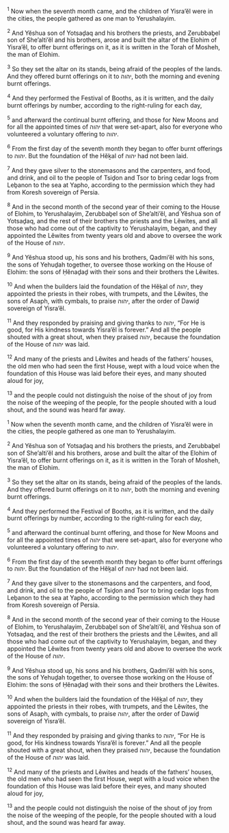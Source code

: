 <sup>1</sup> Now when the seventh month came, and the children of Yisra’ĕl were in the cities, the people gathered as one man to Yerushalayim.

<sup>2</sup> And Yĕshua son of Yotsaḏaq and his brothers the priests, and Zerubbaḇel son of She’alti’ĕl and his brothers, arose and built the altar of the Elohim of Yisra’ĕl, to offer burnt offerings on it, as it is written in the Torah of Mosheh, the man of Elohim.

<sup>3</sup> So they set the altar on its stands, being afraid of the peoples of the lands. And they offered burnt offerings on it to יהוה, both the morning and evening burnt offerings.

<sup>4</sup> And they performed the Festival of Booths, as it is written, and the daily burnt offerings by number, according to the right-ruling for each day,

<sup>5</sup> and afterward the continual burnt offering, and those for New Moons and for all the appointed times of יהוה that were set-apart, also for everyone who volunteered a voluntary offering to יהוה.

<sup>6</sup> From the first day of the seventh month they began to offer burnt offerings to יהוה. But the foundation of the Hĕḵal of יהוה had not been laid.

<sup>7</sup> And they gave silver to the stonemasons and the carpenters, and food, and drink, and oil to the people of Tsiḏon and Tsor to bring cedar logs from Leḇanon to the sea at Yapho, according to the permission which they had from Koresh sovereign of Persia.

<sup>8</sup> And in the second month of the second year of their coming to the House of Elohim, to Yerushalayim, Zerubbaḇel son of She’alti’ĕl, and Yĕshua son of Yotsaḏaq, and the rest of their brothers the priests and the Lĕwites, and all those who had come out of the captivity to Yerushalayim, began, and they appointed the Lĕwites from twenty years old and above to oversee the work of the House of יהוה.

<sup>9</sup> And Yĕshua stood up, his sons and his brothers, Qadmi’ĕl with his sons, the sons of Yehuḏah together, to oversee those working on the House of Elohim: the sons of Ḥĕnaḏaḏ with their sons and their brothers the Lĕwites.

<sup>10</sup> And when the builders laid the foundation of the Hĕḵal of יהוה, they appointed the priests in their robes, with trumpets, and the Lĕwites, the sons of Asaph, with cymbals, to praise יהוה, after the order of Dawiḏ sovereign of Yisra’ĕl.

<sup>11</sup> And they responded by praising and giving thanks to יהוה, “For He is good, for His kindness towards Yisra’ĕl is forever.” And all the people shouted with a great shout, when they praised יהוה, because the foundation of the House of יהוה was laid.

<sup>12</sup> And many of the priests and Lĕwites and heads of the fathers’ houses, the old men who had seen the first House, wept with a loud voice when the foundation of this House was laid before their eyes, and many shouted aloud for joy,

<sup>13</sup> and the people could not distinguish the noise of the shout of joy from the noise of the weeping of the people, for the people shouted with a loud shout, and the sound was heard far away.

<sup>1</sup> Now when the seventh month came, and the children of Yisra’ĕl were in the cities, the people gathered as one man to Yerushalayim.

<sup>2</sup> And Yĕshua son of Yotsaḏaq and his brothers the priests, and Zerubbaḇel son of She’alti’ĕl and his brothers, arose and built the altar of the Elohim of Yisra’ĕl, to offer burnt offerings on it, as it is written in the Torah of Mosheh, the man of Elohim.

<sup>3</sup> So they set the altar on its stands, being afraid of the peoples of the lands. And they offered burnt offerings on it to יהוה, both the morning and evening burnt offerings.

<sup>4</sup> And they performed the Festival of Booths, as it is written, and the daily burnt offerings by number, according to the right-ruling for each day,

<sup>5</sup> and afterward the continual burnt offering, and those for New Moons and for all the appointed times of יהוה that were set-apart, also for everyone who volunteered a voluntary offering to יהוה.

<sup>6</sup> From the first day of the seventh month they began to offer burnt offerings to יהוה. But the foundation of the Hĕḵal of יהוה had not been laid.

<sup>7</sup> And they gave silver to the stonemasons and the carpenters, and food, and drink, and oil to the people of Tsiḏon and Tsor to bring cedar logs from Leḇanon to the sea at Yapho, according to the permission which they had from Koresh sovereign of Persia.

<sup>8</sup> And in the second month of the second year of their coming to the House of Elohim, to Yerushalayim, Zerubbaḇel son of She’alti’ĕl, and Yĕshua son of Yotsaḏaq, and the rest of their brothers the priests and the Lĕwites, and all those who had come out of the captivity to Yerushalayim, began, and they appointed the Lĕwites from twenty years old and above to oversee the work of the House of יהוה.

<sup>9</sup> And Yĕshua stood up, his sons and his brothers, Qadmi’ĕl with his sons, the sons of Yehuḏah together, to oversee those working on the House of Elohim: the sons of Ḥĕnaḏaḏ with their sons and their brothers the Lĕwites.

<sup>10</sup> And when the builders laid the foundation of the Hĕḵal of יהוה, they appointed the priests in their robes, with trumpets, and the Lĕwites, the sons of Asaph, with cymbals, to praise יהוה, after the order of Dawiḏ sovereign of Yisra’ĕl.

<sup>11</sup> And they responded by praising and giving thanks to יהוה, “For He is good, for His kindness towards Yisra’ĕl is forever.” And all the people shouted with a great shout, when they praised יהוה, because the foundation of the House of יהוה was laid.

<sup>12</sup> And many of the priests and Lĕwites and heads of the fathers’ houses, the old men who had seen the first House, wept with a loud voice when the foundation of this House was laid before their eyes, and many shouted aloud for joy,

<sup>13</sup> and the people could not distinguish the noise of the shout of joy from the noise of the weeping of the people, for the people shouted with a loud shout, and the sound was heard far away.

